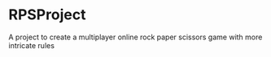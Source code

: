 # RPSProject
A project to create a multiplayer online rock paper scissors game with more intricate rules
